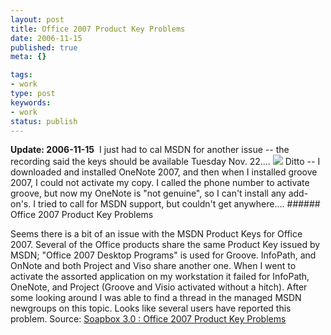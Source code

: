```yaml
---
layout: post
title: Office 2007 Product Key Problems
date: 2006-11-15
published: true
meta: {}

tags:
- work
type: post
keywords:
- work
status: publish
---
```



**Update: 2006-11-15**  I just had to cal MSDN for another issue -- the recording said the keys should be available Tuesday Nov. 22.... [![](http://blog.andyeick.com/content/binary/WindowsLiveWriter/Soapbox3.0Office2007ProductKeyProblems_9533/office_thumb.png)](http://blog.andyeick.com/content/binary/WindowsLiveWriter/Soapbox3.0Office2007ProductKeyProblems_9533/office2.png) Ditto -- I downloaded and installed OneNote 2007, and then when I installed groove 2007, I could not activate my copy. I called the phone number to activate groove, but now my OneNote is "not genuine", so I can't install any add-on's. I tried to call for MSDN support, but couldn't get anywhere....  ###### Office 2007 Product Key Problems

 Seems there is a bit of an issue with the MSDN Product Keys for Office 2007.  Several of the Office products share the same Product Key issued by MSDN; "Office 2007 Desktop Programs" is used for Groove. InfoPath, and OnNote and both Project and Viso share another one.  When I went to activate the assorted application on my workstation it failed for InfoPath, OneNote, and Project (Groove and Visio activated without a hitch). After some looking around I was able to find a thread in the managed MSDN newgroups on this topic. Looks like several users have reported this problem.  Source: [Soapbox 3.0 : Office 2007 Product Key Problems](http://weblogs.asp.net/mlafleur/archive/2006/11/14/Office-2007-Product-Key-Problems.aspx)

